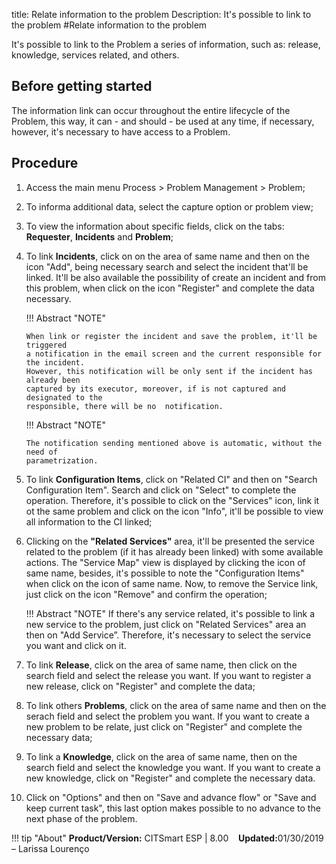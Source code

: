 title: Relate information to the problem
Description: It's possible to link to the problem
#Relate information to the problem 


It's possible to link to the Problem a series of information, such as: release, knowledge, services related, and others.

Before getting started
----------------

The information link can occur throughout the entire lifecycle of the Problem, this
way, it can - and should - be used at any time, if necessary, however, it's 
necessary to have access to a Problem.

Procedure
------------

1. Access the main menu Process \>
   Problem Management \> Problem;

2.  To informa additional data, select the capture option
    or problem view;

3.  To view the information about specific fields, click on the tabs:
    **Requester**, **Incidents** and **Problem**;
    
4.  To link **Incidents**, click on on the area of same name and then on the icon
    "Add", being necessary search and select the incident that'll be linked. It'll
    be also available the possibility of create an incident and from this problem,
    when click on the icon "Register" and complete the data necessary.
    
    !!! Abstract "NOTE"
    
        When link or register the incident and save the problem, it'll be triggered
        a notification in the email screen and the current responsible for the incident.
        However, this notification will be only sent if the incident has already been 
        captured by its executor, moreover, if is not captured and designated to the
        responsible, there will be no  notification.
        
    !!! Abstract "NOTE"
    
        The notification sending mentioned above is automatic, without the need of
        parametrization.

5.  To link **Configuration Items**, click on "Related CI" and then on "Search
    Configuration Item". Search and click on "Select" to complete the operation. 
    Therefore, it's possible to click on the "Services" icon, link it ot the same
    problem and click on the icon "Info", it'll be possible to view all information
    to the CI linked;

6.  Clicking on the **"Related Services"** area, it'll be presented the service
    related to the problem (if it has already been linked) with some
    available actions. The "Service Map" view is displayed by clicking the
    icon of same name, besides, it's possible to note the "Configuration Items"
    when click on the icon of same name. Now, to remove the Service link, just
    click on the icon "Remove" and confirm the operation;

    !!! Abstract "NOTE"
        If there's any service related, it's possible to link a new service 
        to the problem, just click on "Related Services" area an then on "Add 
        Service”. Therefore, it's necessary to select the service you want and
        click on it.

7.  To link **Release**, click on the area of same name, then click on the
    search field and select the release you want. If you want to register a
    new release, click on "Register" and complete the data;

8.  To link others **Problems**, click on the area of same name and then on
    the serach field and select the problem you want. If you want to create
    a new problem to be relate, just click on "Register" and complete the 
    necessary data;

9.  To link a **Knowledge**, click on the area of same name, then on the search
    field and select the knowledge you want. If you want to create a new knowledge, 
    click on "Register" and complete the necessary data.
    
10. Click on "Options" and then on "Save and advance flow" or "Save and keep current task", this last option makes possible to no advance to the next phase of the problem.    
    
!!! tip "About"
    <b>Product/Version:</b> CITSmart ESP | 8.00 &nbsp;&nbsp;
    <b>Updated:</b>01/30/2019 – Larissa Lourenço

